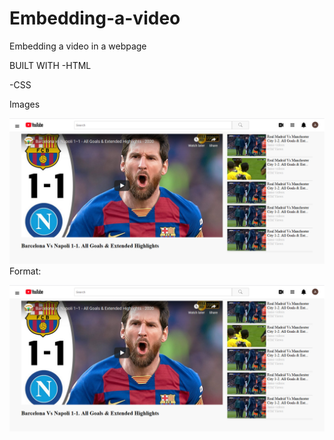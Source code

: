 # Embedding-a-video
Embedding a video in a webpage

BUILT WITH
-HTML

-CSS


Images

![GitHub Logo](/images/embedding-video.png)
Format: 

![Alt Text](/images/embedding-video.png)

